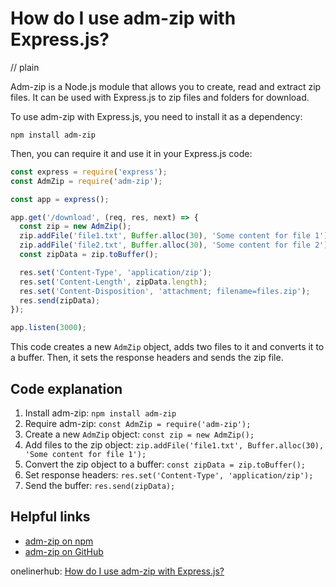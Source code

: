 # How do I use adm-zip with Express.js?
// plain

Adm-zip is a Node.js module that allows you to create, read and extract zip files. It can be used with Express.js to zip files and folders for download.

To use adm-zip with Express.js, you need to install it as a dependency:

```
npm install adm-zip
```

Then, you can require it and use it in your Express.js code:

```javascript
const express = require('express');
const AdmZip = require('adm-zip');

const app = express();

app.get('/download', (req, res, next) => {
  const zip = new AdmZip();
  zip.addFile('file1.txt', Buffer.alloc(30), 'Some content for file 1');
  zip.addFile('file2.txt', Buffer.alloc(30), 'Some content for file 2');
  const zipData = zip.toBuffer();

  res.set('Content-Type', 'application/zip');
  res.set('Content-Length', zipData.length);
  res.set('Content-Disposition', 'attachment; filename=files.zip');
  res.send(zipData);
});

app.listen(3000);
```

This code creates a new `AdmZip` object, adds two files to it and converts it to a buffer. Then, it sets the response headers and sends the zip file.

## Code explanation


1. Install adm-zip: `npm install adm-zip`
2. Require adm-zip: `const AdmZip = require('adm-zip');`
3. Create a new `AdmZip` object: `const zip = new AdmZip();`
4. Add files to the zip object: `zip.addFile('file1.txt', Buffer.alloc(30), 'Some content for file 1');`
5. Convert the zip object to a buffer: `const zipData = zip.toBuffer();`
6. Set response headers: `res.set('Content-Type', 'application/zip');`
7. Send the buffer: `res.send(zipData);`

## Helpful links

- [adm-zip on npm](https://www.npmjs.com/package/adm-zip)
- [adm-zip on GitHub](https://github.com/cthackers/adm-zip)

onelinerhub: [How do I use adm-zip with Express.js?](https://onelinerhub.com/expressjs/how-do-i-use-adm-zip-with-express-js)
